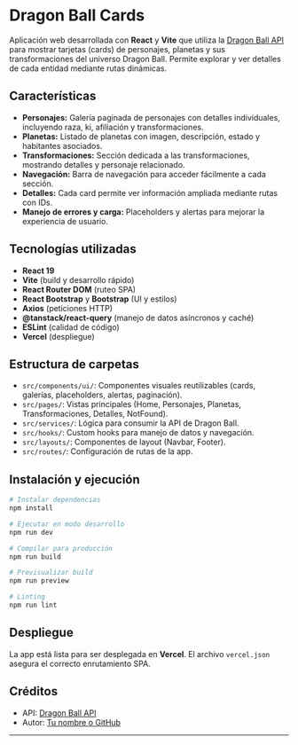 # Dragon Ball Cards

Aplicación web desarrollada con **React** y **Vite** que utiliza la [Dragon Ball API](https://web.dragonball-api.com/) para mostrar tarjetas (cards) de personajes, planetas y sus transformaciones del universo Dragon Ball. Permite explorar y ver detalles de cada entidad mediante rutas dinámicas.

## Características

- **Personajes:** Galería paginada de personajes con detalles individuales, incluyendo raza, ki, afiliación y transformaciones.
- **Planetas:** Listado de planetas con imagen, descripción, estado y habitantes asociados.
- **Transformaciones:** Sección dedicada a las transformaciones, mostrando detalles y personaje relacionado.
- **Navegación:** Barra de navegación para acceder fácilmente a cada sección.
- **Detalles:** Cada card permite ver información ampliada mediante rutas con IDs.
- **Manejo de errores y carga:** Placeholders y alertas para mejorar la experiencia de usuario.

## Tecnologías utilizadas

- **React 19**
- **Vite** (build y desarrollo rápido)
- **React Router DOM** (ruteo SPA)
- **React Bootstrap** y **Bootstrap** (UI y estilos)
- **Axios** (peticiones HTTP)
- **@tanstack/react-query** (manejo de datos asíncronos y caché)
- **ESLint** (calidad de código)
- **Vercel** (despliegue)

## Estructura de carpetas

- `src/components/ui/`: Componentes visuales reutilizables (cards, galerías, placeholders, alertas, paginación).
- `src/pages/`: Vistas principales (Home, Personajes, Planetas, Transformaciones, Detalles, NotFound).
- `src/services/`: Lógica para consumir la API de Dragon Ball.
- `src/hooks/`: Custom hooks para manejo de datos y navegación.
- `src/layouts/`: Componentes de layout (Navbar, Footer).
- `src/routes/`: Configuración de rutas de la app.

## Instalación y ejecución

```bash
# Instalar dependencias
npm install

# Ejecutar en modo desarrollo
npm run dev

# Compilar para producción
npm run build

# Previsualizar build
npm run preview

# Linting
npm run lint
```

## Despliegue

La app está lista para ser desplegada en **Vercel**. El archivo `vercel.json` asegura el correcto enrutamiento SPA.

## Créditos

- API: [Dragon Ball API](https://web.dragonball-api.com/)
- Autor: [Tu nombre o GitHub](https://github.com/emmanuel-cruz-dev/db-cards)

---
